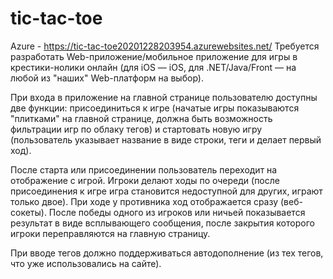 # tic-tac-toe
Azure - https://tic-tac-toe20201228203954.azurewebsites.net/
Требуется разработать Web-приложение/мобильное приложение для игры в крестики-нолики онлайн (для iOS — iOS, для .NET/Java/Front — на любой из "наших" Web-платформ на выбор).

При входа в приложение на главной странице пользователю доступны две функции: присоединиться к игре (начатые игры показываются "плитками" на главной странице, должна быть возможность фильтрации игр по облаку тегов) и стартовать новую игру (пользователь указывает название в виде строки, теги и делает первый ход).

После старта или присоединении пользователь переходит на отображение с игрой. Игроки делают ходы по очереди (после присоединения к игре игра становится недоступной для других, играют только двое). При ходе у противника ход отображается сразу (веб-сокеты). После победы одного из игроков или ничьей показывается результат в виде всплывающего сообщения, после закрытия которого игроки переправляются на главную страницу.

При вводе тегов должно поддерживаться автодополнение (из тех тегов, что уже использовались на сайте).
